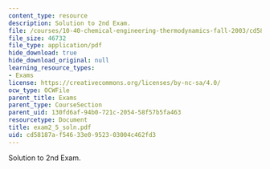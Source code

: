 ```yaml
---
content_type: resource
description: Solution to 2nd Exam.
file: /courses/10-40-chemical-engineering-thermodynamics-fall-2003/cd58187af54633e0952303004c462fd3_exam2_5_soln.pdf
file_size: 46732
file_type: application/pdf
hide_download: true
hide_download_original: null
learning_resource_types:
- Exams
license: https://creativecommons.org/licenses/by-nc-sa/4.0/
ocw_type: OCWFile
parent_title: Exams
parent_type: CourseSection
parent_uid: 130fd6af-94b0-721c-2054-58f57b5fa463
resourcetype: Document
title: exam2_5_soln.pdf
uid: cd58187a-f546-33e0-9523-03004c462fd3
---
```

Solution to 2nd Exam.